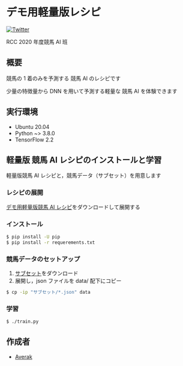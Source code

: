 # デモ用軽量版レシピ

[![Twitter](https://img.shields.io/badge/Twitter-競馬AI班-blue?style=flat-square&logo=twitter)](https://twitter.com/search?q=%23rcc_keiba)

RCC 2020 年度競馬 AI 班

## 概要

競馬の 1 着のみを予測する 競馬 AI のレシピです

少量の特徴量から DNN を用いて予測する軽量な 競馬 AI を体験できます

## 実行環境

- Ubuntu 20.04
- Python ~> 3.8.0
- TensorFlow 2.2

## 軽量版 競馬 AI レシピのインストールと学習

軽量版競馬 AI レシピと，競馬データ（サブセット）を用意します

### レシピの展開

[デモ用軽量版競馬 AI レシピ](https://github.com/averak/rcc-keiba-2020-demo/archive/master.zip)をダウンロードして展開する

### インストール

```sh
$ pip install -U pip
$ pip install -r requerements.txt
```

### 競馬データのセットアップ

1. [サブセット](https://drive.google.com/u/0/uc?id=1HivwQZzO7PPCBkz8TamnVOqcFAmqyhhw&export=download)をダウンロード
2. 展開し，json ファイルを data/ 配下にコピー

```sh
$ cp -ip "サブセット/*.json" data
```

### 学習

```sh
$ ./train.py
```

## 作成者

- [Averak](https://github.com/averak)
